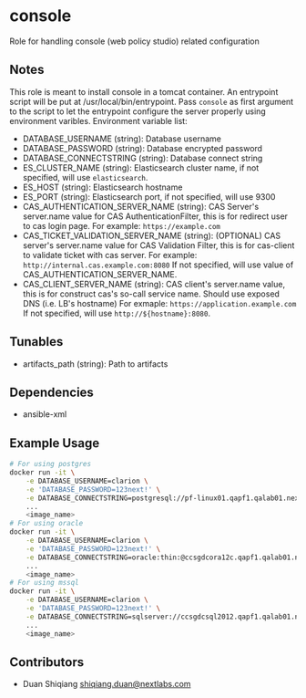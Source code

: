 # console

Role for handling console (web policy studio) related configuration

## Notes

This role is meant to install console in a tomcat container. An entrypoint script will be put at /usr/local/bin/entrypoint. Pass `console` as first argument to the script to let the entrypoint configure the server properly using environment varibles. Environment variable list:

* DATABASE_USERNAME (string): Database username
* DATABASE_PASSWORD (string): Database encrypted password
* DATABASE_CONNECTSTRING (string): Database connect string
* ES_CLUSTER_NAME (string): Elasticsearch cluster name, if not specified, will use `elasticsearch`.
* ES_HOST (string): Elasticsearch hostname
* ES_PORT (string): Elasticsearch port, if not specified, will use 9300
* CAS_AUTHENTICATION_SERVER_NAME (string): CAS Server's server.name value for CAS AuthenticationFilter, this is for redirect user to cas login page.
    For example: `https://example.com`
* CAS_TICKET_VALIDATION_SERVER_NAME (string): (OPTIONAL) CAS server's server.name value for CAS Validation Filter, this is for cas-client to validate ticket with cas server.
    For example: `http://internal.cas.example.com:8080` If not specified, will use value of CAS_AUTHENTICATION_SERVER_NAME.
* CAS_CLIENT_SERVER_NAME (string): CAS client's server.name value, this is for construct cas's so-call service name. Should use exposed DNS (i.e. LB's hostname)
    For exmaple: `https://application.example.com` If not specified, will use `http://${hostname}:8080`.


## Tunables

* artifacts_path (string): Path to artifacts

## Dependencies

* ansible-xml

## Example Usage

```bash
# For using postgres
docker run -it \
    -e DATABASE_USERNAME=clarion \
    -e 'DATABASE_PASSWORD=123next!' \
    -e DATABASE_CONNECTSTRING=postgresql://pf-linux01.qapf1.qalab01.nextlabs.com:5432/clarion \
    ...
    <image_name>
# For using oracle
docker run -it \
    -e DATABASE_USERNAME=clarion \
    -e 'DATABASE_PASSWORD=123next!' \
    -e DATABASE_CONNECTSTRING=oracle:thin:@ccsgdcora12c.qapf1.qalab01.nextlabs.com:1521:orcl \
    ...
    <image_name>
# For using mssql
docker run -it \
    -e DATABASE_USERNAME=clarion \
    -e 'DATABASE_PASSWORD=123next!' \
    -e DATABASE_CONNECTSTRING=sqlserver://ccsgdcsql2012.qapf1.qalab01.nextlabs.com:1433;DatabaseName=clarion; \
    ...
    <image_name>
```

## Contributors

* Duan Shiqiang <shiqiang.duan@nextlabs.com>
